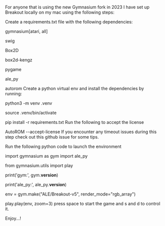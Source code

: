 For anyone that is using the new Gymnasium fork in 2023 I have set up Breakout locally on my mac using the following steps:

Create a requirements.txt file with the following dependencies:

 gymnasium[atari, all]

 swig

 Box2D

 box2d-kengz

 pygame

 ale_py

 autorom
Create a python virtual env and install the dependencies by running:

 python3 -m venv .venv

 source .venv/bin/activate

 pip install -r requirements.txt
Run the following to accept the license

 AutoROM --accept-license
If you encounter any timeout issues during this step check out this github issue for some tips.

Run the following python code to launch the environment

 import gymnasium as gym
 import ale_py

 from gymnasium.utils import play

 print('gym:', gym.__version__)

 print('ale_py:', ale_py.__version__)

 env = gym.make("ALE/Breakout-v5", render_mode="rgb_array")

 play.play(env, zoom=3)
press space to start the game and s and d to control it.

Enjoy...!
